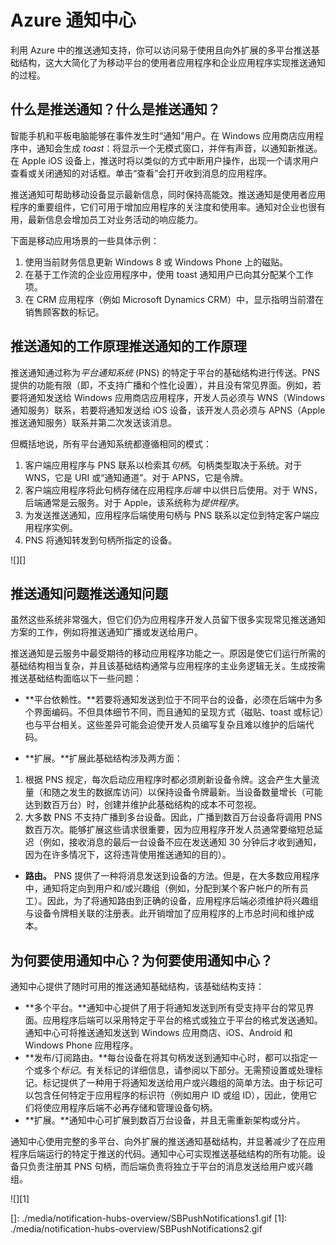 <properties linkid="dev-net-service-bus-amqp-overview" urlDisplayName="Azure Notification Hubs" pageTitle="Azure Notification Hubs" metaKeywords="Azure push notifications, Azure notification hubs, Azure messaging" description="Learn how to use push notifications in Azure. Code samples written in C# using the .NET API." metaCanonical="" disqusComments="1" umbracoNaviHide="0" title="Azure Notification Hubs" authors="sethm" />
<tags ms.service=""
    ms.date="02/24/2015"
    wacn.date=""
    />

# Azure 通知中心

利用 Azure 中的推送通知支持，你可以访问易于使用且向外扩展的多平台推送基础结构，这大大简化了为移动平台的使用者应用程序和企业应用程序实现推送通知的过程。

## <span class="short-header">什么是推送通知？</span>什么是推送通知？

智能手机和平板电脑能够在事件发生时“通知”用户。在 Windows 应用商店应用程序中，通知会生成 *toast*：将显示一个无模式窗口，并伴有声音，以通知新推送。在 Apple iOS 设备上，推送时将以类似的方式中断用户操作，出现一个请求用户查看或关闭通知的对话框。单击“查看”会打开收到消息的应用程序。

推送通知可帮助移动设备显示最新信息，同时保持高能效。推送通知是使用者应用程序的重要组件，它们可用于增加应用程序的关注度和使用率。通知对企业也很有用，最新信息会增加员工对业务活动的响应能力。

下面是移动应用场景的一些具体示例：

1.  使用当前财务信息更新 Windows 8 或 Windows Phone 上的磁贴。
2.  在基于工作流的企业应用程序中，使用 toast 通知用户已向其分配某个工作项。
3.  在 CRM 应用程序（例如 Microsoft Dynamics CRM）中，显示指明当前潜在销售顾客数的标记。

## <span class="short-header">推送通知的工作原理</span>推送通知的工作原理

推送通知通过称为*平台通知系统* (PNS) 的特定于平台的基础结构进行传送。PNS 提供的功能有限（即，不支持广播和个性化设置），并且没有常见界面。例如，若要将通知发送给 Windows 应用商店应用程序，开发人员必须与 WNS（Windows 通知服务）联系，若要将通知发送给 iOS 设备，该开发人员必须与 APNS（Apple 推送通知服务）联系并第二次发送该消息。

但概括地说，所有平台通知系统都遵循相同的模式：

1.  客户端应用程序与 PNS 联系以检索其*句柄*。句柄类型取决于系统。对于 WNS，它是 URI 或“通知通道”。对于 APNS，它是令牌。
2.  客户端应用程序将此句柄存储在应用程序*后端* 中以供日后使用。对于 WNS，后端通常是云服务。对于 Apple，该系统称为*提供程序*。
3.  为发送推送通知，应用程序后端使用句柄与 PNS 联系以定位到特定客户端应用程序实例。
4.  PNS 将通知转发到句柄所指定的设备。

![][]

## <span class="short-header">推送通知问题</span>推送通知问题

虽然这些系统非常强大，但它们仍为应用程序开发人员留下很多实现常见推送通知方案的工作，例如将推送通知广播或发送给用户。

推送通知是云服务中最受期待的移动应用程序功能之一。原因是使它们运行所需的基础结构相当复杂，并且该基础结构通常与应用程序的主业务逻辑无关。生成按需推送基础结构面临以下一些问题：

-   **平台依赖性。**若要将通知发送到位于不同平台的设备，必须在后端中为多个界面编码。不但具体细节不同，而且通知的呈现方式（磁贴、toast 或标记）也与平台相关。这些差异可能会迫使开发人员编写复杂且难以维护的后端代码。

-   **扩展。**扩展此基础结构涉及两方面：

1.  根据 PNS 规定，每次启动应用程序时都必须刷新设备令牌。这会产生大量流量（和随之发生的数据库访问）以保持设备令牌最新。当设备数量增长（可能达到数百万台）时，创建并维护此基础结构的成本不可忽视。
2.  大多数 PNS 不支持广播到多台设备。因此，广播到数百万台设备将调用 PNS 数百万次。能够扩展这些请求很重要，因为应用程序开发人员通常要缩短总延迟（例如，接收消息的最后一台设备不应在发送通知 30 分钟后才收到通知，因为在许多情况下，这将违背使用推送通知的目的）。

-   **路由。** PNS 提供了一种将消息发送到设备的方法。但是，在大多数应用程序中，通知将定向到用户和/或兴趣组（例如，分配到某个客户帐户的所有员工）。因此，为了将通知路由到正确的设备，应用程序后端必须维护将兴趣组与设备令牌相关联的注册表。此开销增加了应用程序的上市总时间和维护成本。

## <span class="short-header">为何要使用通知中心？</span>为何要使用通知中心？

通知中心提供了随时可用的推送通知基础结构，该基础结构支持：

-   **多个平台。**通知中心提供了用于将通知发送到所有受支持平台的常见界面。应用程序后端可以采用特定于平台的格式或独立于平台的格式发送通知。通知中心可将推送通知发送到 Windows 应用商店、iOS、Android 和 Windows Phone 应用程序。
-   **发布/订阅路由。**每台设备在将其句柄发送到通知中心时，都可以指定一个或多个*标记*。有关标记的详细信息，请参阅以下部分。无需预设置或处理标记。标记提供了一种用于将通知发送给用户或兴趣组的简单方法。由于标记可以包含任何特定于应用程序的标识符（例如用户 ID 或组 ID），因此，使用它们将使应用程序后端不必再存储和管理设备句柄。
-   **扩展。**通知中心可扩展到数百万台设备，并且无需重新架构或分片。

通知中心使用完整的多平台、向外扩展的推送通知基础结构，并显著减少了在应用程序后端运行的特定于推送的代码。通知中心可实现推送基础结构的所有功能。设备只负责注册其 PNS 句柄，而后端负责将独立于平台的消息发送给用户或兴趣组。

![][1]

  []: ./media/notification-hubs-overview/SBPushNotifications1.gif
  [1]: ./media/notification-hubs-overview/SBPushNotifications2.gif
